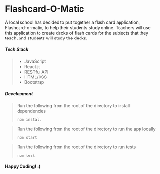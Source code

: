# Flashcard-O-Matic 
A local school has decided to put together a flash card application, Flashcard-o-matic, to help their students study online. Teachers will use this application to create decks of flash cards for the subjects that they teach, and students will study the decks.

##### Tech Stack
> * JavaScript
> * React.js
> * RESTful API
> * HTML/CSS
> * Bootstrap



##### Development
> Run the following from the root of the directory to install dependencies
>  ```
>  npm install 
>  ```

> Run the following from the root of the directory to run the app locally
>  ``` 
>  npm start
>  ```

> Run the following from the root of the directory to run tests
>  ```
>  npm test
>  ```


#### Happy Coding! :)
